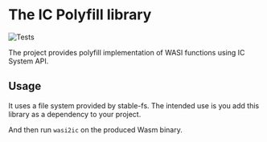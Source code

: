 # The IC Polyfill library

![Tests](https://github.com/wasm-forge/ic-wasi-polyfill/actions/workflows/rust.yml/badge.svg?event=push)

The project provides polyfill implementation of WASI functions using IC System API.

## Usage

It uses a file system provided by stable-fs. The intended use is you add this library as a dependency to your project.

And then run `wasi2ic` on the produced Wasm binary.

